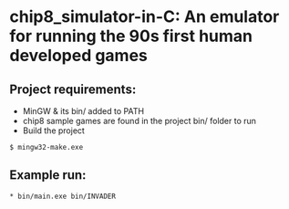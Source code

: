 # chip8_simulator-in-C: An emulator for running the 90s first human developed games


## Project requirements:

 * MinGW & its bin/ added to PATH
 * chip8 sample games are found in the project bin/ folder to run
 * Build the project 
```
$ mingw32-make.exe
```

## Example run:

```
* bin/main.exe bin/INVADER
```






